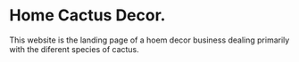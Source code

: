 # Home Cactus Decor.

This website is the landing page of a hoem decor business dealing primarily with the diferent species of cactus.